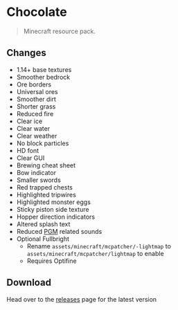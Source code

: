 # Chocolate
> Minecraft resource pack.

## Changes
- 1.14+ base textures
- Smoother bedrock
- Ore borders
- Universal ores
- Smoother dirt
- Shorter grass
- Reduced fire
- Clear ice
- Clear water
- Clear weather
- No block particles
- HD font
- Clear GUI
- Brewing cheat sheet
- Bow indicator
- Smaller swords
- Red trapped chests
- Highlighted tripwires
- Highlighted monster eggs
- Sticky piston side texture
- Hopper direction indicators
- Altered splash text
- Reduced [PGM](https://github.com/pgmdev/pgm) related sounds
- Optional Fullbright
  - Rename `assets/minecraft/mcpatcher/-lightmap` to `assets/minecraft/mcpatcher/lightmap` to enable
  - Requires Optifine

## Download
Head over to the [releases](https://github.com/jacobbearden/chocolate/releases) page for the latest version
